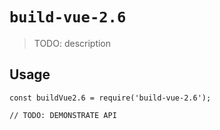 # `build-vue-2.6`

> TODO: description

## Usage

```
const buildVue2.6 = require('build-vue-2.6');

// TODO: DEMONSTRATE API
```

